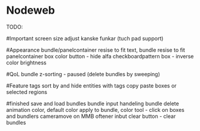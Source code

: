 # Nodeweb

TODO:

#Important
screen size adjust		kanske funkar
(tuch pad support)


#Appearance
bundle/panelcontainer resise to fit text, bundle resise to fit panelcontainer
box color button - hide alfa checkboardpattern
box - inverse color brightness

#QoL
bundle z-sorting	- paused
(delete bundles by sweeping)

#Feature
tags
	sort by and hide entities with tags
	copy paste boxes or selected regions

#finished
save and load bundles
bundle input handeling
bundle delete animation
color, default color apply to bundle, color tool - click on boxes and bundlers
cameramove on MMB oftener inbut
clear button - clear bundles
